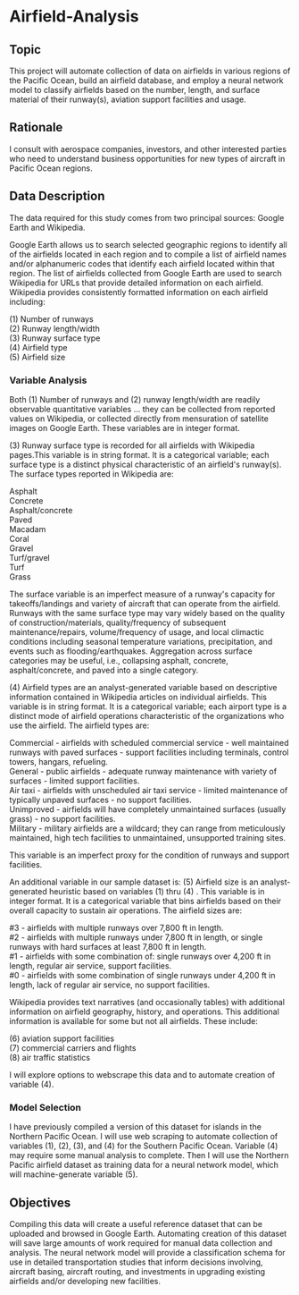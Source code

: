 
# Airfield-Analysis

## Topic

This project will automate collection of data on airfields in various regions of the Pacific Ocean, build an airfield database, and employ a neural network model to classify airfields based on the number, length, and surface material of their runway(s), aviation support facilities and usage. 

## Rationale

I consult with aerospace companies, investors, and other interested parties who need to understand business opportunities for new types of aircraft in Pacific Ocean regions.

## Data Description

The data required for this study comes from two principal sources: Google Earth and Wikipedia. 

Google Earth allows us to search selected geographic regions to identify all of the airfields located in each region and to compile a list of airfield names and/or alphanumeric codes that identify each airfield located within that region. The list of airfields collected from Google Earth are used to search Wikipedia for URLs that provide detailed information on each airfield. Wikipedia provides consistently formatted information on each airfield including: 

(1) Number of runways  
(2) Runway length/width  
(3) Runway surface type  
(4) Airfield type  
(5) Airfield size

### Variable Analysis

Both (1) Number of runways and (2) runway length/width are readily observable quantitative variables ... they can be collected from reported values on Wikipedia, or 
collected directly from mensuration of satellite images on Google Earth. These variables are in integer format.

(3) Runway surface type is recorded for all airfields with Wikipedia pages.This variable is in string format. It is a categorical variable; each surface type is a distinct physical characteristic of an airfield's runway(s). The surface types reported in Wikipedia are: 

Asphalt  
Concrete  
Asphalt/concrete  
Paved  
Macadam  
Coral  
Gravel  
Turf/gravel  
Turf  
Grass  

The surface variable is an imperfect measure of a runway's capacity for takeoffs/landings and variety of aircraft that can operate from the airfield. Runways with the same surface type may vary widely based on the quality of construction/materials, quality/frequency of subsequent maintenance/repairs, volume/frequency of usage, and local climactic conditions including seasonal temperature variations, precipitation, and events such as flooding/earthquakes. 
Aggregation across surface categories may be useful, i.e., collapsing asphalt, concrete, asphalt/concrete, and paved into a single category.

(4) Airfield types are an analyst-generated variable based on descriptive information contained in Wikipedia articles on individual airfields. This variable is in string format. It is a categorical variable; each airport type is a distinct mode of airfield operations characteristic of the organizations who use the airfield. The airfield types are:

Commercial - airfields with scheduled commercial service - well maintained runways with paved surfaces - support facilities including terminals, control towers, hangars, refueling.  
General - public airfields - adequate runway maintenance with variety of surfaces - limited support facilities.  
Air taxi - airfields with unscheduled air taxi service - limited maintenance of typically unpaved surfaces - no support facilities.  
Unimproved -  airfields will have completely unmaintained surfaces (usually grass) - no support facilities.  
Military - military airfields are a wildcard; they can range from meticulously maintained, high tech facilities to unmaintained, unsupported training sites.  

This variable is an imperfect proxy for the condition of runways and support facilities. 

An additional variable in our sample dataset is:
(5) Airfield size is an analyst-generated heuristic based on variables (1) thru (4) . This variable is in integer format. It is a categorical variable that bins airfields based on their overall capacity to sustain air operations. The airfield sizes are:

#3 - airfields with multiple runways over 7,800 ft in length.  
#2 - airfields with multiple runways under 7,800 ft in length, or single runways with hard surfaces at least 7,800 ft in length.  
#1 - airfields with some combination of: single runways over 4,200 ft in length, regular air service, support facilities.  
#0 - airfields with some combination of single runways under 4,200 ft in length, lack of regular air service, no support facilities.  

Wikipedia provides text narratives (and occasionally tables) with additional information on airfield geography, history, and operations. This additional information is available for some but not all airfields. These include:

(6) aviation support facilities  
(7) commercial carriers and flights  
(8) air traffic statistics  

I will explore options to webscrape this data and to automate creation of variable (4).

### Model Selection

I have previously compiled a version of this dataset for islands in the Northern Pacific Ocean. I will use web scraping to automate collection of variables (1), (2), (3), and (4) for the Southern Pacific Ocean. Variable (4) may require some manual analysis to complete. Then I will use the Northern Pacific airfield dataset as training data for a neural network model, which will machine-generate variable (5).

## Objectives

Compiling this data will create a useful reference dataset that can be uploaded and browsed in Google Earth. Automating creation of this dataset will save large amounts of work required for manual data collection and analysis. The neural network model will provide a  classification schema for use in detailed transportation studies that inform decisions involving, aircraft basing, aircraft routing, and investments in upgrading existing airfields and/or developing new facilities.
